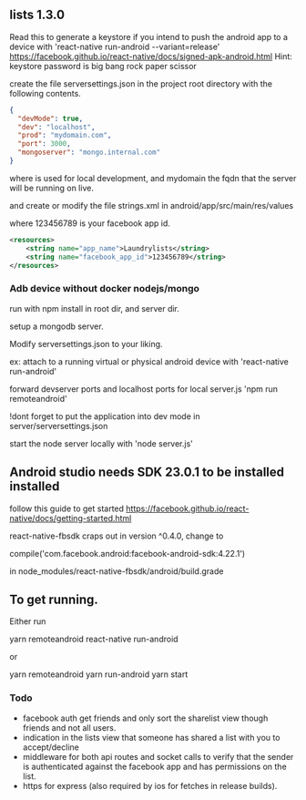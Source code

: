 ## lists 1.3.0

Read this to generate a keystore if you intend to push the android app to a device with 'react-native run-android --variant=release'
https://facebook.github.io/react-native/docs/signed-apk-android.html
Hint: keystore password is big bang rock paper scissor

create the file serversettings.json in the project root directory with the following contents.
```json
{
  "devMode": true,
  "dev": "localhost",
  "prod": "mydomain.com",
  "port": 3000,
  "mongoserver": "mongo.internal.com"
}
```
where is used for local development, and mydomain the fqdn that the server will be running on live.


and create or modify the file strings.xml in android/app/src/main/res/values

where 123456789 is your facebook app id.
```xml
<resources>
    <string name="app_name">Laundrylists</string>
    <string name="facebook_app_id">123456789</string>
</resources>
```

### Adb device without docker nodejs/mongo

run with npm install in root dir, and server dir.

setup a mongodb server.

Modify serversettings.json to your liking.

ex: attach to a running virtual or physical android device with 'react-native run-android'

forward devserver ports and localhost ports for local server.js 'npm run remoteandroid'

!dont forget to put the application into dev mode in server/serversettings.json

start the node server locally with 'node server.js'

## Android studio needs SDK 23.0.1 to be installed installed
follow this guide to get started https://facebook.github.io/react-native/docs/getting-started.html

react-native-fbsdk craps out in version ^0.4.0, change to

compile('com.facebook.android:facebook-android-sdk:4.22.1')

in node_modules/react-native-fbsdk/android/build.grade


## To get running.
Either run

yarn remoteandroid
react-native run-android

or

yarn remoteandroid
yarn run-android
yarn start

### Todo
* facebook auth get friends and only sort the sharelist view though friends and not all users.
* indication in the lists view that someone has shared a list with you to accept/decline
* middleware for both api routes and socket calls to verify that the sender is authenticated against the facebook app and has permissions on the list.
* https for express (also required by ios for fetches in release builds).
